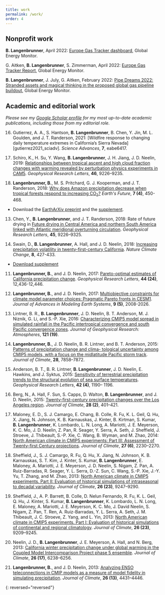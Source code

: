 ```yaml
---
title: work
permalink: /work/
order: 4
---
```


## Nonprofit work

__B. Langenbrunner__, April 2022: [Europe Gas Tracker dashboard](https://globalenergymonitor.org/projects/europe-gas-tracker/dashboard/), Global Energy Monitor.

G. Aitken, __B. Langenbrunner__, S. Zimmerman, April 2022: [Europe Gas Tracker Report](https://globalenergymonitor.org/wp-content/uploads/2022/04/EUGasReport2022_final.pdf), Global Energy Monitor.

__B. Langenbrunner__, J. July, G. Aitken, February 2022: [Pipe Dreams 2022: Stranded assets and magical thinking in the proposed global gas pipeline buildout](https://globalenergymonitor.org/wp-content/uploads/2022/02/GEM_GasPipelineReport2022_r7.pdf), Global Energy Monitor.

<div class="border-top-thin clearfix mt-3 mb-3 "></div>

## Academic and editorial work

_Please see my [Google Scholar profile](https://scholar.google.com/citations?hl=en&user=QWDQ5fIAAAAJ&view_op=list_works&sortby=pubdate) for my most up-to-date academic publications, including those from my editorial role._

<!--## In progress-->
<!--## Published-->

16. Gutierrez, A. A., S. Hantson, __B. Langenbrunner__, B. Chen, Y. Jin, M. L. Goulden, and J. T. Randerson, 2021: [Wildfire response to changing daily temperature extremes in California’s Sierra Nevada][gutierrez2021_sciadv]. _Science Advances_, __7__, eabe6417.

15. Schiro, K., H. Su, Y. Wang, __B. Langenbrunner__, J. H. Jiang, J. D. Neelin, 2019: [Relationships between tropical ascent and high cloud fraction changes with warming revealed by perturbation physics experiments in CAM5][schiro2019_grl]. _Geophysical Research Letters_, __46__, 9226–9235.

14. __Langenbrunner, B.__, M. S. Pritchard, G. J. Kooperman, and J. T. Randerson, 2018: [Why does Amazon precipitation decrease when tropical forests respond to increasing CO<sub>2</sub>?][langenbrunner2019_ef] _Earth's Future_, __7 (4)__, 450-468.
* Download the [EarthArXiv preprint][langenbrunner2018_ef] and the [supplement][langenbrunner2018_ef_supp].

13. Chen, Y., __B. Langenbrunner__, and J. T. Randerson, 2018:  Rate of future drying in [Future drying in Central America and northern South America linked with Atlantic meridional overturning circulation][chen2018_grl]. _Geophysical Research Letters_, __45__, 9226–9325.

12. Swain, D., __B. Langenbrunner__, A. Hall, and J. D. Neelin, 2018: [Increasing precipitation volatility in twenty-first-century California][swain2018_ncc]. _Nature Climate Change_, __8__, 427-433.
* [Download supplement][swain2018_ncc_supp]

11. __Langenbrunner, B.__, and J. D. Neelin, 2017: [Pareto-optimal estimates of California precipitation change][langenbrunner2017_grl].  _Geophysical Research Letters_, __44 (24)__, 12,436-12,446.

10. __Langenbrunner, B.__, and J. D. Neelin, 2017: [Multiobjective constraints for climate model parameter choices: Pragmatic Pareto fronts in CESM1][langenbrunner2017_james]. _Journal of Advances in Modeling Earth Systems_, __9 (5)__, 2008-2026.

9. Lintner, B. R., __B. Langenbrunner__, J. D. Neelin, B. T. Anderson, M. J. Niznik, G. Li, and S.-P. Xie, 2016: [Characterizing CMIP5 model spread in simulated rainfall in the Pacific intertropical convergence and south Pacific convergence zones][lintner2016_jgr]. _Journal of Geophysical Research: Atmospheres_, __121 (19)__.

8. __Langenbrunner, B.__, J. D. Neelin, B. R. Lintner, and B. T. Anderson, 2015: [Patterns of precipitation change and clima- tological uncertainty among CMIP5 models, with a focus on the midlatitude Pacific storm track][langenbrunner2015_jclim]. _Journal of Climate_, __28__, 7858–7872.

7. Anderson, B. T., B. R. Lintner, __B. Langenbrunner__, J. D. Neelin, E. Hawkins, and J. Syktus, 2015: [Sensitivity of terrestrial precipitation trends to the structural evolution of sea surface temperatures][anderson2015_grl]. _Geophysical Research Letters_, __42 (4)__, 1190– 1196.

6. Berg, N., A. Hall, F. Sun, S. Capps, D. Walton, __B. Langenbrunner__, and J. D. Neelin, 2015:  [Twenty-first-century precipitation changes over the Los Angeles region][berg2015_jclim]. _Journal of Climate_, __28 (2)__, 401–421.

5. Maloney, E. D., S. J. Camargo, E. Chang, B. Colle, R. Fu, K. L. Geil, Q. Hu, X. Jiang, N. Johnson, K. B. Karnauskas, J. Kinter, B. Kirtman, S. Kumar, __B. Langenbrunner__, K. Lombardo, L. N. Long, A. Mariotti, J. E. Meyerson, K. C. Mo, J. D. Neelin, Z. Pan, R. Seager, Y. Serra, A. Seth, J. Sheffield, J. Stroeve, J. Thibeault, S.-P. Xie, C. Wang, B. Wyman, and M. Zhao, 2014: [North American climate in CMIP5 experiments: Part III: Assessment of Twenty-first Century projections][maloney2014_jclim].  _Journal of Climate_, __27 (6)__, 2230–2270.

4. Sheffield, J., S. J. Camargo, R. Fu, Q. Hu, X. Jiang, N. Johnson, K. B. Karnauskas, S. T. Kim, J. Kinter, S. Kumar, __B. Langenbrunner__, E. Maloney, A. Mariotti, J. E. Meyerson, J. D. Neelin, S. Nigam, Z. Pan, A. Ruiz-Barradas, R. Seager, Y. L. Serra, D.-Z. Sun, C. Wang, S.-P. Xie, J.-Y. Yu, T. Zhang, and M. Zhao, 2013: [North American climate in CMIP5 experiments. Part II: Evaluation of historical simulations of intraseasonal to decadal variability][sheffield2013b_jclim]. _Journal of Climate_, __26 (23)__, 9247–9290.

3. Sheffield, J., A. P. Barrett, B. Colle, D. Nelun Fernando, R. Fu, K. L. Geil, Q. Hu, J. Kinter, S. Kumar, __B. Langenbrunner__, K. Lombardo, L. N. Long, E. Maloney, A. Mariotti, J. E. Meyerson, K. C. Mo, J. David Neelin, S. Nigam, Z. Pan, T. Ren, A. Ruiz-Barradas, Y. L. Serra, A. Seth, J. M. Thibeault, J. C. Stroeve, Z. Yang, and L. Yin, 2013: [North American climate in CMIP5 experiments. Part I: Evaluation of historical simulations of continental and regional climatology][sheffield2013a_jclim].  _Journal of Climate_, __26 (23)__, 9209–9245.

2. Neelin, J. D., __B. Langenbrunner__, J. E. Meyerson, A. Hall, and N. Berg, 2013: [California winter precipitation change under global warming in the Coupled Model Intercomparison Project phase 5 ensemble][neelin2013_jclim]. _Journal of Climate_, __26 (17)__, 6238–6256.

1. __Langenbrunner, B.__, and J. D. Neelin, 2013: [Analyzing ENSO teleconnections in CMIP models as a measure of model fidelity in simulating precipitation][langenbrunner2013_jclim]. _Journal of Climate_, __26 (13)__, 4431–4446.

{: reversed="reversed"}

[schiro2019_grl]: https://bairdlangenbrunner.github.io/papers/schiro2019_grl.pdf
[chen2018_grl]: https://bairdlangenbrunner.github.io/papers/chen2018_grl.pdf
[langenbrunner2018_ef]: https://eartharxiv.org/9fesz
[langenbrunner2018_ef_supp]: https://bairdlangenbrunner.github.io/papers/SI_langenbrunner_etal_2018_EarthArXiv_preprint.pdf
[langenbrunner2019_ef]: https://agupubs.onlinelibrary.wiley.com/doi/full/10.1029/2018EF001026
[swain2018_ncc]: https://bairdlangenbrunner.github.io/papers/swain2018_ncc.pdf
[swain2018_ncc_supp]: https://bairdlangenbrunner.github.io/papers/swain2018_ncc_supp.pdf
[langenbrunner2017_grl]: https://bairdlangenbrunner.github.io/papers/langenbrunner2017_grl.pdf
[langenbrunner2017_james]: https://bairdlangenbrunner.github.io/papers/langenbrunner2017_james.pdf
[langenbrunner2015_jclim]: https://bairdlangenbrunner.github.io/papers/langenbrunner2015_jclim.pdf
[langenbrunner2013_jclim]: https://bairdlangenbrunner.github.io/papers/langenbrunner2013_jclim.pdf
[neelin2013_jclim]: https://bairdlangenbrunner.github.io/papers/neelin2013_jclim.pdf
[neelin2016_jgr]: https://bairdlangenbrunner.github.io/papers/lintner2016_jgr.pdf
[berg2015_jclim]: https://bairdlangenbrunner.github.io/papers/berg2015_jclim.pdf
[lintner2016_jgr]: https://bairdlangenbrunner.github.io/papers/lintner2016_jgr.pdf
[anderson2015_grl]: https://bairdlangenbrunner.github.io/papers/anderson2015_grl.pdf
[maloney2014_jclim]: https://bairdlangenbrunner.github.io/papers/maloney2014_jclim.pdf
[sheffield2013a_jclim]: https://bairdlangenbrunner.github.io/papers/sheffield2013a_jclim.pdf
[sheffield2013b_jclim]: https://bairdlangenbrunner.github.io/papers/sheffield2013b_jclim.pdf
